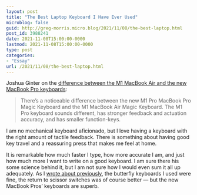 ```yaml
---
layout: post
title: "The Best Laptop Keyboard I Have Ever Used"
microblog: false
guid: http://greg-morris.micro.blog/2021/11/08/the-best-laptop.html
post_id: 3988241
date: 2021-11-08T15:00:00-0000
lastmod: 2021-11-08T15:00:00-0000
type: post
categories:
- "Essay"
url: /2021/11/08/the-best-laptop.html
---
```

<p>Joshua Ginter on the <a href="https://thenewsprint.co/2021/11/03/the-m1-pro-macbook-pro-keyboard-is-different-than-the-m1-macbook-air-keyboard/">difference between the M1 MacBook Air and the new MacBook Pro keyboards</a>:</p><blockquote>There’s a noticeable difference between the new M1 Pro MacBook Pro Magic Keyboard and the M1 MacBook Air Magic Keyboard. The M1 Pro keyboard sounds different, has stronger feedback and actuation accuracy, and has smaller function-keys.</blockquote><p>I am no mechanical keyboard aficionado, but I love having a keyboard with the right amount of tactile feedback. There is something about having good key travel and a reassuring press that makes me feel at home.</p><p>It is remarkable how much faster I type, how more accurate I am, and just how much more I want to write on a good keyboard. I am sure there his some science behind it, but I am not sure how I would even sum it all up adequately. As I <a href="https://gregmorris.co.uk/can-you-stop-messing-around-with-keyboards-now/">wrote about previously</a>, the butterfly keyboards I used were fine, the return to scissor switches was of course better — but the new MacBook Pros’ keyboards are superb.</p>
